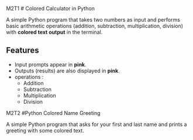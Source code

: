  M2T1 # Colored Calculator in Python

A simple Python program that takes two numbers as input and performs basic arithmetic operations (addition, subtraction, multiplication, division) with **colored text output** in the terminal.

## Features

- Input prompts appear in **pink**.  
- Outputs (results) are also displayed in **pink**.  
- operations :
  - Addition
  - Subtraction
  - Multiplication
  - Division

M2T2 #Python Colored Name Greeting

A simple Python program that asks for your first and last name and prints a greeting with some colored text.
